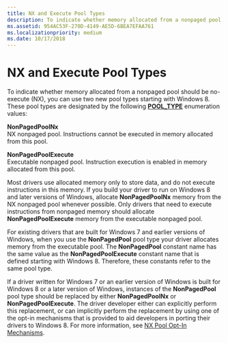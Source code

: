 ```yaml
---
title: NX and Execute Pool Types
description: To indicate whether memory allocated from a nonpaged pool should be no-execute (NX), you can use two new pool types starting with Windows 8.
ms.assetid: 954AC53F-270D-4149-AE5D-6BEA7EFAA761
ms.localizationpriority: medium
ms.date: 10/17/2018
---
```


# NX and Execute Pool Types


To indicate whether memory allocated from a nonpaged pool should be no-execute (NX), you can use two new pool types starting with Windows 8. These pool types are designated by the following [**POOL\_TYPE**](https://msdn.microsoft.com/library/windows/hardware/ff559707) enumeration values:

<a href="" id="nonpagedpoolnx"></a>**NonPagedPoolNx**  
NX nonpaged pool. Instructions cannot be executed in memory allocated from this pool.

<a href="" id="nonpagedpoolexecute"></a>**NonPagedPoolExecute**  
Executable nonpaged pool. Instruction execution is enabled in memory allocated from this pool.

Most drivers use allocated memory only to store data, and do not execute instructions in this memory. If you build your driver to run on Windows 8 and later versions of Windows, allocate **NonPagedPoolNx** memory from the NX nonpaged pool whenever possible. Only drivers that need to execute instructions from nonpaged memory should allocate **NonPagedPoolExecute** memory from the executable nonpaged pool.

For existing drivers that are built for Windows 7 and earlier versions of Windows, when you use the **NonPagedPool** pool type your driver allocates memory from the executable pool. The **NonPagedPool** constant name has the same value as the **NonPagedPoolExecute** constant name that is defined starting with Windows 8. Therefore, these constants refer to the same pool type.

If a driver written for Windows 7 or an earlier version of Windows is built for Windows 8 or a later version of Windows, instances of the **NonPagedPool** pool type should be replaced by either **NonPagedPoolNx** or **NonPagedPoolExecute**. The driver developer either can explicitly perform this replacement, or can implicitly perform the replacement by using one of the opt-in mechanisms that is provided to aid developers in porting their drivers to Windows 8. For more information, see [NX Pool Opt-In Mechanisms](nx-pool-opt-in-mechanisms.md).

 

 




